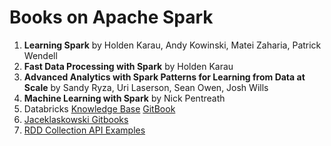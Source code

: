 # Books on Apache Spark

1. **Learning Spark** by Holden Karau, Andy Kowinski, Matei Zaharia, Patrick Wendell    
2. **Fast Data Processing with Spark**  by Holden Karau  
3. **Advanced Analytics with Spark Patterns for Learning from Data at Scale**  by Sandy Ryza, Uri Laserson, Sean Owen, Josh Wills  
4. **Machine Learning with Spark** by Nick Pentreath  
5. Databricks [Knowledge Base](https://www.gitbook.com/book/databricks/databricks-spark-knowledge-base/details)   [GitBook](https://www.gitbook.com/book/databricks/databricks-spark-reference-applications/details)  
6. [Jaceklaskowski Gitbooks](https://jaceklaskowski.gitbooks.io/mastering-apache-spark/content/)  
7. [RDD Collection API Examples](http://homepage.cs.latrobe.edu.au/zhe/ZhenHeSparkRDDAPIExamples.html)  
